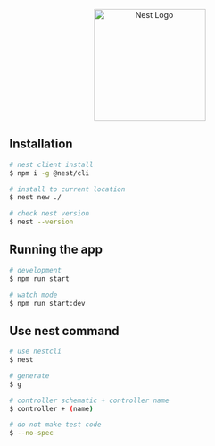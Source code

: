 <p align="center">
  <a href="http://nestjs.com/" target="blank"><img src="https://nestjs.com/img/logo-small.svg" width="200" alt="Nest Logo" /></a>
</p>

[circleci-image]: https://img.shields.io/circleci/build/github/nestjs/nest/master?token=abc123def456
[circleci-url]: https://circleci.com/gh/nestjs/nest



## Installation

```bash
# nest client install
$ npm i -g @nest/cli

# install to current location
$ nest new ./

# check nest version
$ nest --version
```

## Running the app

```bash
# development
$ npm run start

# watch mode
$ npm run start:dev
```

## Use nest command
```bash
# use nestcli
$ nest

# generate
$ g

# controller schematic + controller name
$ controller + (name)

# do not make test code 
$ --no-spec